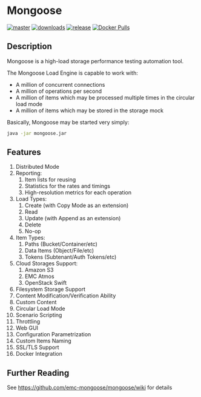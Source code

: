 # Mongoose

[![master](https://img.shields.io/travis/emc-mongoose/mongoose/master.svg)](https://travis-ci.org/emcmongoose/mongoose)
[![downloads](https://img.shields.io/github/downloads/emc-mongoose/mongoose/total.svg)](https://github.com/emc-mongoose/mongoose/releases)
[![release](https://img.shields.io/github/release/emc-mongoose/mongoose.svg)]()
[![Docker Pulls](https://img.shields.io/docker/pulls/emcmongoose/mongoose.svg)](https://hub.docker.com/r/emcmongoose/mongoose/)

## Description
Mongoose is a high-load storage performance testing automation tool.

The Mongoose Load Engine is capable to work with:

* A million of concurrent connections
* A million of operations per second
* A million of items which may be processed multiple times in the circular load mode
* A million of items which may be stored in the storage mock

Basically, Mongoose may be started very simply:
```bash
java -jar mongoose.jar
```

## Features
1. Distributed Mode
2. Reporting:
    1. Item lists for reusing
    2. Statistics for the rates and timings
    3. High-resolution metrics for each operation
3. Load Types:
    1. Create (with Copy Mode as an extension)
    2. Read
    3. Update (with Append as an extension)
    4. Delete
    5. No-op
4. Item Types:
    1. Paths (Bucket/Container/etc)
    2. Data Items (Object/File/etc)
    3. Tokens (Subtenant/Auth Tokens/etc)
5. Cloud Storages Support:
    1. Amazon S3
    2. EMC Atmos
    3. OpenStack Swift
4. Filesystem Storage Support
5. Content Modification/Verification Ability
6. Custom Content
7. Circular Load Mode
8. Scenario Scripting
9. Throttling
10. Web GUI
11. Configuration Parametrization
12. Custom Items Naming
13. SSL/TLS Support
14. Docker Integration

## Further Reading
See <https://github.com/emc-mongoose/mongoose/wiki> for details
